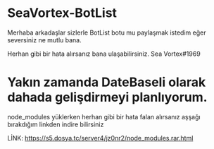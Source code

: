 # SeaVortex-BotList
Merhaba arkadaşlar sizlerle BotList botu mu paylaşmak istedim eğer seversiniz ne mutlu bana.

Herhan gibi bir hata alırsanız bana ulaşabilirsiniz. Sea Vortex#1969

# Yakın zamanda DateBaseli olarak dahada gelişdirmeyi planlıyorum.

node_modules yüklerken herhan gibi bir hata falan alırsanız aşşağı bırakdığım linkden indire bilirsiniz

LİNK: https://s5.dosya.tc/server4/jz0nr2/node_modules.rar.html
